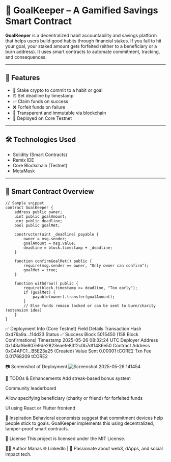 # 🥅 GoalKeeper – A Gamified Savings Smart Contract

**GoalKeeper** is a decentralized habit accountability and savings platform that helps users build good habits through financial stakes. If you fail to hit your goal, your staked amount gets forfeited (either to a beneficiary or a burn address). It uses smart contracts to automate commitment, tracking, and consequences.

---

## 🚀 Features

- 💸 Stake crypto to commit to a habit or goal
- ⏰ Set deadline by timestamp
- ✅ Claim funds on success
- ❌ Forfeit funds on failure
- 🧾 Transparent and immutable via blockchain
- 🧪 Deployed on Core Testnet

---

## 🛠️ Technologies Used

- Solidity (Smart Contracts)
- Remix IDE
- Core Blockchain (Testnet)
- MetaMask

---

## 📜 Smart Contract Overview

```solidity
// Sample snippet
contract GoalKeeper {
    address public owner;
    uint public goalAmount;
    uint public deadline;
    bool public goalMet;

    constructor(uint _deadline) payable {
        owner = msg.sender;
        goalAmount = msg.value;
        deadline = block.timestamp + _deadline;
    }

    function confirmGoalMet() public {
        require(msg.sender == owner, "Only owner can confirm");
        goalMet = true;
    }

    function withdraw() public {
        require(block.timestamp >= deadline, "Too early");
        if (goalMet) {
            payable(owner).transfer(goalAmount);
        }
        // Else funds remain locked or can be sent to burn/charity (extension idea)
    }
}
```

✅ Deployment Info (Core Testnet)
Field	Details
Transaction Hash	0xd76a9a...114d23
Status	✅ Success
Block	5015450 (158 Block Confirmations)
Timestamp	2025-05-26 08:32:24 UTC
Deployer Address	0x143af6e807e9de2823eaefe83f2c0b7df1486e50
Contract Address	0xC4AFC1...B5E23a25 (Created)
Value Sent	0.00001 tCORE2
Txn Fee	0.01768209 tCORE2

📷 Screenshot of Deployment
![Screenshot 2025-05-26 141454](https://github.com/user-attachments/assets/394509de-8b0c-4058-8125-f5392dfca52c)


📌 TODOs & Enhancements
Add streak-based bonus system

Community leaderboard

Allow specifying beneficiary (charity or friend) for forfeited funds

UI using React or Flutter frontend

🧠 Inspiration
Behavioral economists suggest that commitment devices help people stick to goals. GoalKeeper implements this using decentralized, tamper-proof smart contracts.

📄 License
This project is licensed under the MIT License.

👨‍💻 Author
Manas
🌐 LinkedIn | 🧠 Passionate about web3, dApps, and social impact tech.
